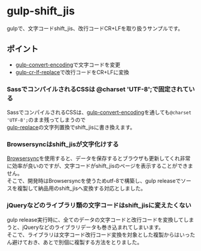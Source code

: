 # gulp-shift_jis
gulpで、文字コードshift_jis、改行コードCR+LFを取り扱うサンプルです。

## ポイント
 * [gulp-convert-encoding](https://www.npmjs.com/package/gulp-convert-encodin)で文字コードを変更
 * [gulp-cr-lf-replace](https://www.npmjs.com/package/gulp-cr-lf-replace)で改行コードをCR+LFに変換

### SassでコンパイルされるCSSは @charset 'UTF-8';で固定されている
SassでコンパイルされるCSSは、[gulp-convert-encoding](https://www.npmjs.com/package/gulp-convert-encodin)を通しても```@charset 'UTF-8';```のまま残ってしまうので  
[gulp-replace](https://www.npmjs.com/package/gulp-replace)の文字列置換でshift_jisに書き換えます。
### Browsersyncはshift_jisが文字化けする
[Browsersync](https://browsersync.io)を使用すると、データを保存するとブラウザも更新してくれ非常に効率が良いのですが、文字コードがshift_jisのページを表示することができません。  
そこで、開発時はBrowsersyncを使うためutf-8で構築し、gulp releaseでソースを複製して納品用のshift_jisへ変換する対応としました。
### jQueryなどのライブラリ類の文字コードはshift_jisに変えたくない
gulp release実行時に、全てのデータの文字コードと改行コードを変換してしまうと、jQueryなどのライブラリデータも巻き込まれてしまいます。  
そこで、ライブラリは文字コード改行コード変換を対象とした複製からはいったん避けておき、あとで別個に複製する方法をとりました。
